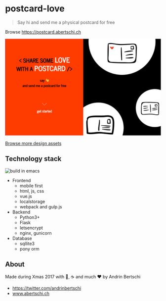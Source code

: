 # postcard-love
> Say hi and send me a physical postcard for free

Browse https://postcard.abertschi.ch  

<a href="https://postcard.abertschi.ch"><img src='./.assets/img1.png' widht=200/></a>

[Browse more design assets](./.assets/postcard-love-ui.pdf)

## Technology stack
![build in emacs](https://img.shields.io/badge/built%20in-emacs-orange.svg)  

- Frontend
  + mobile first
  + html, js, css
  + vue.js
  + localstorage
  + webpack and gulp.js
- Backend
  + Python3+
  + Flask
  + letsencrypt
  + nginx, gunicorn
- Database
  + sqllite3
  + pony orm

## About
Made during Xmas 2017 with 🥛, ☕️ and much ❤️ by Andrin Bertschi

- https://twitter.com/andrinbertschi
- www.abertschi.ch
